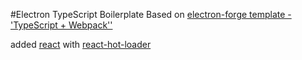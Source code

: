 #Electron TypeScript Boilerplate
Based on [electron-forge template - 'TypeScript + Webpack''](https://www.electronforge.io/templates/typescript-+-webpack-template)

added [react](https://github.com/facebook/react) with [react-hot-loader](https://github.com/gaearon/react-hot-loader)
